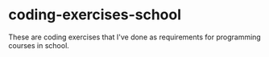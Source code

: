 # coding-exercises-school

These are coding exercises that I've done as requirements for programming courses in school.
